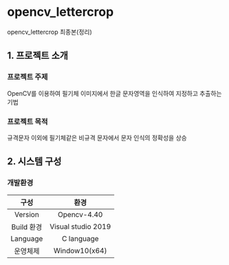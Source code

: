 # opencv_lettercrop
opencv_lettercrop 최종본(정리)
## 1. 프로젝트 소개
### 프로젝트 주제
OpenCV를 이용하여 필기체 이미지에서 한글 문자영역을 인식하여 지정하고 추출하는 기법
### 프로젝트 목적
규격문자 이외에 필기체같은 비규격 문자에서 문자 인식의 정확성을 상승
## 2. 시스템 구성
### 개발환경
|구성|환경|
|:---:|:---:|
|Version|Opencv-4.40|
|Build 환경|Visual studio 2019| 
|Language|C language| 
|운영체제|Window10(x64)| 


